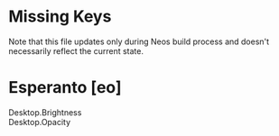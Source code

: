 # Missing Keys
Note that this file updates only during Neos build process and doesn't necessarily reflect the current state.

# Esperanto [eo]
Desktop.Brightness  
Desktop.Opacity  

